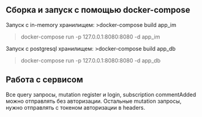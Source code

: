 Сборка и запуск с помощью docker-compose
-----------------------------------------------------------------------------------------------------------------------------------------------------------------------------------------------------
Запуск с in-memory хранилищем: >docker-compose build app_im
>docker-compose run -p 127.0.0.1:8080:8080 -d app_im

Запуск с postgresql хранилищем: >docker-compose build app_db
>docker-compose run -p 127.0.0.1:8080:8080 -d app_db

Работа с сервисом
-----------------------------------------------------------------------------------------------------------------------------------------------------------------------------------------------------
Все query запросы, mutation register и login, subscription commentAdded можно отправлять без авторизации.
Остальные mutation запросы, нужно отправлять с токеном авторизации в headers. 
